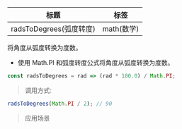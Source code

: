 | 标题                    | 标签       |
| ----------------------- | ---------- |
| radsToDegrees(弧度转度) | math(数学) |

将角度从弧度转换为度数。

- 使用 Math.PI 和弧度转度公式将角度从弧度转换为度数。

```js
const radsToDegrees = rad => (rad * 180.0) / Math.PI;
```

> 调用方式:

```js
radsToDegrees(Math.PI / 2); // 90
```

> 应用场景

